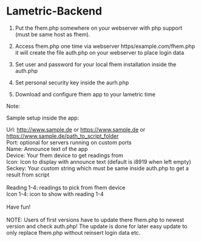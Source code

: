 # Lametric-Backend

1) Put the fhem.php somewhere on your webserver with php support (must be same host as fhem).

2) Access fhem.php one time via webserver https/example.com/fhem.php
   it will create the file auth.php on your webserver to place login data

2) Set user and password for your local fhem installation inside the auth.php

3) Set personal security key inside the aurh.php

4) Download and configure fhem app to your lametric time

Note:

Sample setup inside the app:

Url:	http://www.sample.de or https://www.sample.de or https://www.sample.de/path_to_script_folder<br>
Port:	optional for servers running on custom ports<br>
Name:	Announce text of the app<br>
Device:	Your fhem device to get readings from<br>
Icon:	Icon to display with announce text (default is i8919 when left empty)<br>
Seckey:	Your custom string which must be same inside auth.php to get a result from script<br>
<br>
Reading 1-4:	readings to pick from fhem device<br>
Icon 1-4:	icon to show with reading 1-4<br>
<br>
Have fun!
<br><br>
NOTE: Users of first versions have to update there fhem.php to newest version and check auth.php!
      The update is done for later easy update to only replace fhem.php without reinsert login data
      etc.
